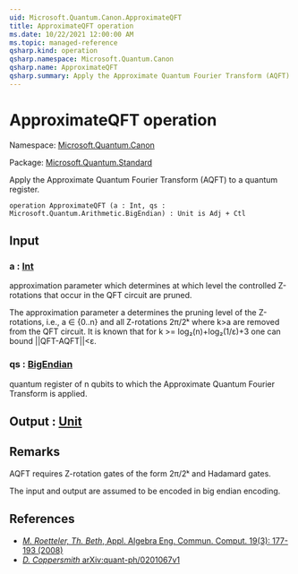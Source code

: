 ```yaml
---
uid: Microsoft.Quantum.Canon.ApproximateQFT
title: ApproximateQFT operation
ms.date: 10/22/2021 12:00:00 AM
ms.topic: managed-reference
qsharp.kind: operation
qsharp.namespace: Microsoft.Quantum.Canon
qsharp.name: ApproximateQFT
qsharp.summary: Apply the Approximate Quantum Fourier Transform (AQFT) to a quantum register.
---
```


# ApproximateQFT operation

Namespace: [Microsoft.Quantum.Canon](xref:Microsoft.Quantum.Canon)

Package: [Microsoft.Quantum.Standard](https://nuget.org/packages/Microsoft.Quantum.Standard)


Apply the Approximate Quantum Fourier Transform (AQFT) to a quantum register.

```qsharp
operation ApproximateQFT (a : Int, qs : Microsoft.Quantum.Arithmetic.BigEndian) : Unit is Adj + Ctl
```


## Input

### a : [Int](xref:microsoft.quantum.qsharp.valueliterals#int-literals)

approximation parameter which determines at which level the controlled Z-rotations thatoccur in the QFT circuit are pruned.The approximation parameter a determines the pruning level of the Z-rotations, i.e.,a ∈ {0..n} and all Z-rotations 2π/2ᵏ where k>a areremoved from the QFT circuit. It is known that for k >= log₂(n)+log₂(1/ε)+3one can bound ||QFT-AQFT||<ε.


### qs : [BigEndian](xref:Microsoft.Quantum.Arithmetic.BigEndian)

quantum register of n qubits to which the Approximate Quantum Fourier Transform is applied.



## Output : [Unit](xref:microsoft.quantum.qsharp.valueliterals#unit-literal)



## Remarks

AQFT requires Z-rotation gates of the form 2π/2ᵏ and Hadamard gates.The input and output are assumed to be encoded in big endian encoding.

## References

- [ *M. Roetteler, Th. Beth*,  Appl. Algebra Eng. Commun. Comput.  19(3): 177-193 (2008) ](http://doi.org/10.1007/s00200-008-0072-2)- [ *D. Coppersmith* arXiv:quant-ph/0201067v1 ](https://arxiv.org/abs/quant-ph/0201067)